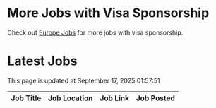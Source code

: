 # More Jobs with Visa Sponsorship

Check out [Europe Jobs](https://github.com/sureshparimi/europejobs#latest-jobs) for more jobs with visa sponsorship.

# Latest Jobs

This page is updated at September 17, 2025 01:57:51

| Job Title | Job Location | Job Link | Job Posted |
| --- | --- | --- | --- |

